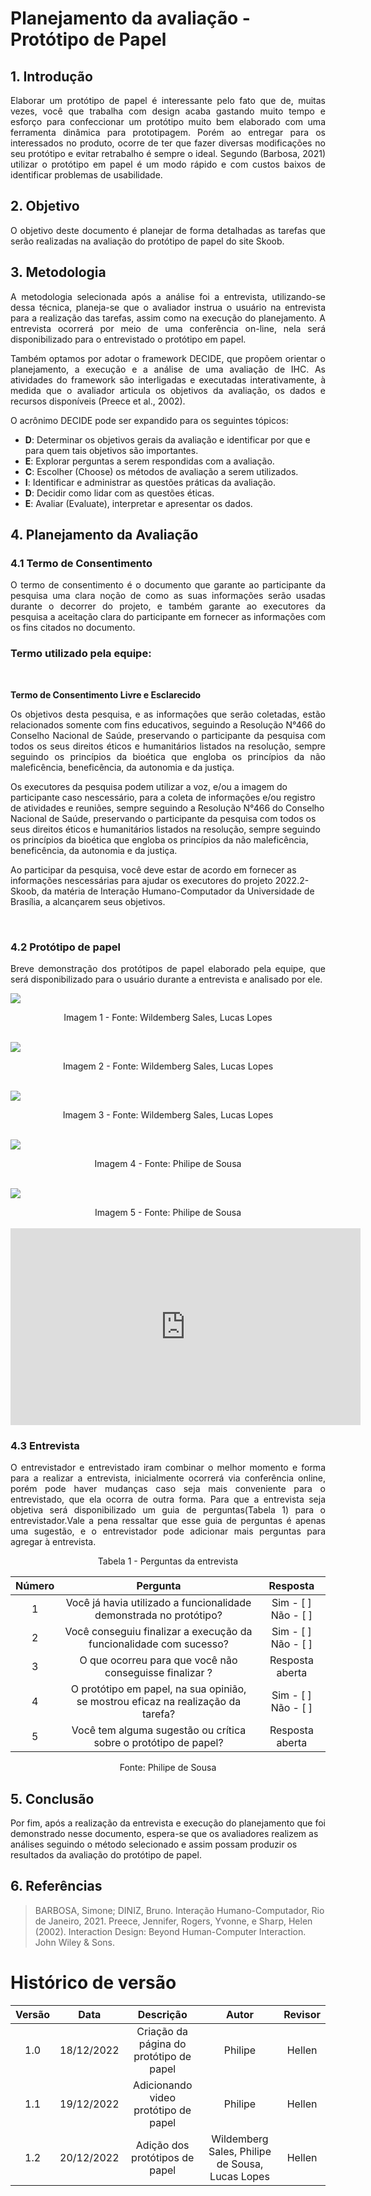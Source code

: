 # Planejamento da avaliação - Protótipo de Papel

## 1. Introdução

<p align="justify">Elaborar um protótipo de papel é interessante pelo fato que de, muitas vezes, você que trabalha com design acaba gastando muito tempo e esforço para confeccionar um protótipo muito bem elaborado com uma ferramenta dinâmica para prototipagem. Porém ao entregar para os interessados no produto, ocorre de ter que fazer diversas modificações no seu protótipo e evitar retrabalho é sempre o ideal. Segundo (Barbosa, 2021) utilizar o protótipo em papel é um modo rápido e com custos baixos de identificar problemas de usabilidade.</p>

## 2. Objetivo

<p align="justify">O objetivo deste documento é planejar de forma detalhadas as tarefas que serão realizadas na avaliação do protótipo de papel do site Skoob.</p>

## 3. Metodologia

<p align="justify">
A metodologia selecionada após a análise foi a entrevista, utilizando-se dessa técnica, planeja-se que o avaliador instrua o usuário na entrevista para a realização das tarefas, assim como na execução do planejamento. A entrevista ocorrerá por meio de uma conferência on-line, nela será disponibilizado para o entrevistado o protótipo em papel.
</p>

<p align="justify">
Também optamos por adotar o framework DECIDE, que propõem orientar o planejamento, a execução e a análise de uma avaliação de IHC. As atividades do framework são interligadas e executadas interativamente, à medida que o avaliador articula os objetivos da avaliação, os dados e recursos disponíveis (Preece et al., 2002).

O acrônimo DECIDE pode ser expandido para os seguintes tópicos:
</p>

- **D**: Determinar os objetivos gerais da avaliação e identificar por que e para quem tais objetivos são importantes.
- **E**: Explorar perguntas a serem respondidas com a avaliação.
- **C**: Escolher (Choose) os métodos de avaliação a serem utilizados.
- **I**: Identificar e administrar as questões práticas da avaliação.
- **D**: Decidir como lidar com as questões éticas.
- **E**: Avaliar (Evaluate), interpretar e apresentar os dados.

## 4. Planejamento da Avaliação

### 4.1 Termo de Consentimento

<p align="justify">
O termo de consentimento é o documento que garante ao participante da pesquisa uma clara noção de como as suas informações serão usadas durante o decorrer do projeto, e também garante ao executores da pesquisa a aceitação clara do participante em fornecer as informações com os fins citados no documento.</p>

### **Termo utilizado pela equipe:**

</br>

**Termo de Consentimento Livre e Esclarecido**

<p align="justify">
Os objetivos desta pesquisa, e as informações que serão coletadas, estão relacionados somente com fins educativos, seguindo a Resolução N°466 do Conselho Nacional de Saúde, preservando o participante da pesquisa com todos os seus direitos éticos e humanitários listados na resolução, sempre seguindo os princípios da bioética que engloba os princípios da não maleficência, beneficência, da autonomia e da justiça.   

Os executores da pesquisa podem utilizar a voz, e/ou a imagem do participante caso nescessário, para a coleta de informações e/ou registro de atividades e reuniões, sempre seguindo a Resolução N°466 do Conselho Nacional de Saúde, preservando o participante da pesquisa com todos os seus direitos éticos e humanitários listados na resolução, sempre seguindo os princípios da bioética que engloba os princípios da não maleficência, beneficência, da autonomia e da justiça.    

Ao participar da pesquisa, você deve estar de acordo em fornecer as informações nescessárias para ajudar os executores do projeto 2022.2-Skoob, da matéria de Interação Humano-Computador da Universidade de Brasília, a alcançarem seus objetivos.

</br> 
</p>

### 4.2 Protótipo de papel
<p align="justify">
 Breve demonstração dos protótipos de papel elaborado pela equipe, que será disponibilizado para o usuário durante a entrevista e analisado por ele.
</p>

![](./imagesPrototipoPapel/will-skoob-home.jpeg)
<figcaption align='center'>Imagem 1 - Fonte: Wildemberg Sales, Lucas Lopes </figcaption>
</br>

![](./imagesPrototipoPapel/will-skoob-livro.jpeg)
<figcaption align='center'>Imagem 2 - Fonte: Wildemberg Sales, Lucas Lopes </figcaption>
</br>

![](./imagesPrototipoPapel/will-skoob-perfil.jpeg)
<figcaption align='center'>Imagem 3 - Fonte: Wildemberg Sales, Lucas Lopes </figcaption>
</br>

![](./imagesPrototipoPapel/phelipe-skoob-home.jpeg)
<figcaption align='center'>Imagem 4 - Fonte: Philipe de Sousa </figcaption>
</br>

![](./imagesPrototipoPapel/phelipe-skoob-perfil.jpeg)
<figcaption align='center'>Imagem 5 - Fonte: Philipe de Sousa </figcaption>
</br>

<iframe width="560" height="315" src="https://www.youtube.com/embed/ET1Iosd1Bt4" title="YouTube video player" frameborder="0" allow="accelerometer; autoplay; clipboard-write; encrypted-media; gyroscope; picture-in-picture" allowfullscreen></iframe>

### 4.3 Entrevista

<p align="justify">
 O entrevistador e entrevistado iram combinar o melhor momento e forma para a realizar a entrevista, inicialmente ocorrerá via conferência online, porém pode haver mudanças caso seja mais conveniente para o entrevistado, que ela ocorra de outra forma. Para que a entrevista seja objetiva será disponibilizado um guia de perguntas(Tabela 1) para o entrevistador.Vale a pena ressaltar que esse guia de perguntas é apenas uma sugestão, e o entrevistador pode adicionar mais perguntas para agregar à entrevista.
</p>

<figcaption align='center'>Tabela 1 - Perguntas da entrevista </figcaption>

|Número|Pergunta|Resposta|
|:----:|:------:|:------:|
|1|Você já havia utilizado a funcionalidade demonstrada no protótipo?| Sim - [  ] <br> Não - [  ] |
|2|Você conseguiu finalizar a execução da funcionalidade com sucesso? | Sim - [  ] <br> Não - [  ] |
|3|O que ocorreu para que você não conseguisse finalizar ?|Resposta aberta|
|4|O protótipo em papel, na sua opinião, se mostrou eficaz na realização da tarefa?| Sim - [  ] <br> Não - [  ] |
|5|Você tem alguma sugestão ou crítica sobre o protótipo de papel?| Resposta aberta |

<figcaption align='center'>Fonte: Philipe de Sousa </figcaption>


## 5. Conclusão

Por fim, após a realização da entrevista e execução do planejamento que foi demonstrado nesse documento, espera-se que os avaliadores realizem as análises seguindo o método selecionado e assim possam produzir os resultados da avaliação do protótipo de papel.

## 6. Referências
 
> BARBOSA, Simone; DINIZ, Bruno. Interação Humano-Computador, Rio de Janeiro, 2021.
> Preece, Jennifer, Rogers, Yvonne, e Sharp, Helen (2002). Interaction Design: Beyond Human-Computer Interaction. John Wiley & Sons.

# Histórico de versão

| Versão |    Data    |             Descrição             |    Autor    |  Revisor   |
| :----: | :--------: | :-------------------------------: | :---------: | :--------: |
|  1.0   | 18/12/2022 | Criação da página do protótipo de papel | Philipe | Hellen |
|  1.1   | 19/12/2022 | Adicionando video protótipo de papel | Philipe | Hellen |
|  1.2   | 20/12/2022 | Adição dos protótipos de papel | Wildemberg Sales, Philipe de Sousa, Lucas Lopes | Hellen |

